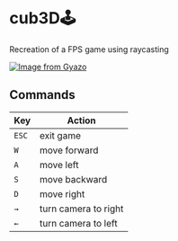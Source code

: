 # cub3D🕹️
Recreation of a FPS game using raycasting

[![Image from Gyazo](https://i.gyazo.com/097172798fbebff5796a64a7194f1fde.gif)](https://gyazo.com/097172798fbebff5796a64a7194f1fde)

## Commands

| Key   | Action |
| ------------ | ------------ |
| `ESC` | exit game |
| `W` | move forward |
| `A` | move left |
| `S` | move backward |
| `D` | move right |
| `→` | turn camera to right |
| `←` | turn camera to left |




